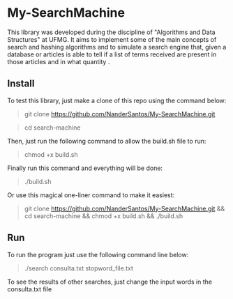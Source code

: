 # My-SearchMachine
This library was developed during the discipline of "Algorithms and Data Structures" at UFMG.  It aims to implement some of the main concepts of search and hashing algorithms and to simulate a search engine that, given a database or articles is able to tell if a list of terms received are present in those articles and in what quantity .

## Install

To test this library, just make a clone of this repo using the command below:

> git clone https://github.com/NanderSantos/My-SearchMachine.git

> cd search-machine

Then, just run the following command to allow the build.sh file to run:

> chmod +x build.sh

Finally run this command and everything will be done:

> ./build.sh

Or use this magical one-liner command to make it easiest:

> git clone https://github.com/NanderSantos/My-SearchMachine.git && cd search-machine && chmod +x build.sh && ./build.sh

## Run

To run the program just use the following command line below:

> ./search consulta.txt  stopword_file.txt

To see the results of other searches, just change the input words in the consulta.txt file
